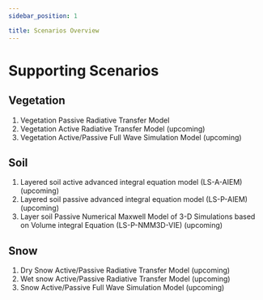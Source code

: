 ```yaml
---
sidebar_position: 1

title: Scenarios Overview
---
```


# Supporting Scenarios

## Vegetation
  1. Vegetation Passive Radiative Transfer Model 
  2. Vegetation Active Radiative Transfer Model (upcoming)
  3. Vegetation Active/Passive Full Wave Simulation Model (upcoming)
## Soil
  1. Layered soil active advanced integral equation model (LS-A-AIEM) (upcoming)
  2. Layered soil passive advanced integral equation model (LS-P-AIEM) (upcoming)
  3. Layer soil Passive Numerical Maxwell Model of 3-D Simulations based on Volume integral Equation (LS-P-NMM3D-VIE) (upcoming)
## Snow
  1. Dry Snow Active/Passive Radiative Transfer Model (upcoming)
  2. Wet snow Active/Passive Radiative Transfer Model (upcoming)
  3. Snow Active/Passive Full Wave Simulation Model (upcoming)